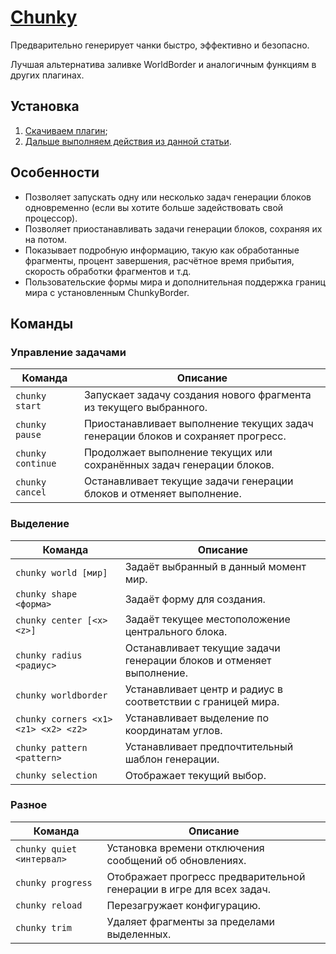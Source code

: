 # [Chunky](https://www.spigotmc.org/resources/chunky.81534/)

Предварительно генерирует чанки быстро, эффективно и безопасно.

Лучшая альтернатива заливке WorldBorder и аналогичным функциям в других плагинах.

## Установка

1. [Скачиваем плагин](https://www.spigotmc.org/resources/chunky.81534/);
2. [Дальше выполняем действия из данной статьи](https://wiki.play2go.cloud/minecraft/installplugins).

## Особенности

- Позволяет запускать одну или несколько задач генерации блоков одновременно (если вы хотите больше задействовать свой процессор).
- Позволяет приостанавливать задачи генерации блоков, сохраняя их на потом.
- Показывает подробную информацию, такую как обработанные фрагменты, процент завершения, расчётное время прибытия, скорость обработки фрагментов и т.д.
- Пользовательские формы мира и дополнительная поддержка границ мира с установленным ChunkyBorder.

## Команды

### Управление задачами

| Команда           | Описание                                                                         |
| ----------------- | -------------------------------------------------------------------------------- |
| `chunky start`    | Запускает задачу создания нового фрагмента из текущего выбранного.               |
| `chunky pause`    | Приостанавливает выполнение текущих задач генерации блоков и сохраняет прогресс. |
| `chunky continue` | Продолжает выполнение текущих или сохранённых задач генерации блоков.            |
| `chunky cancel`   | Останавливает текущие задачи генерации блоков и отменяет выполнение.             |

### Выделение

| Команда                              | Описание                                                             |
| ------------------------------------ | -------------------------------------------------------------------- |
| `chunky world [мир]`                 | Задаёт выбранный в данный момент мир.                                |
| `chunky shape <форма>`               | Задаёт форму для создания.                                           |
| `chunky center [<x> <z>]`            | Задаёт текущее местоположение центрального блока.                    |
| `chunky radius <радиус>`             | Останавливает текущие задачи генерации блоков и отменяет выполнение. |
| `chunky worldborder`                 | Устанавливает центр и радиус в соответствии с границей мира.         |
| `chunky corners <x1> <z1> <x2> <z2>` | Устанавливает выделение по координатам углов.                        |
| `chunky pattern <pattern>`           | Устанавливает предпочтительный шаблон генерации.                     |
| `chunky selection`                   | Отображает текущий выбор.                                            |

### Разное

| Команда                   | Описание                                                             |
| ------------------------- | -------------------------------------------------------------------- |
| `chunky quiet <интервал>` | Установка времени отключения сообщений об обновлениях.               |
| `chunky progress`         | Отображает прогресс предварительной генерации в игре для всех задач. |
| `chunky reload`           | Перезагружает конфигурацию.                                          |
| `chunky trim`             | Удаляет фрагменты за пределами выделенных.                           |
